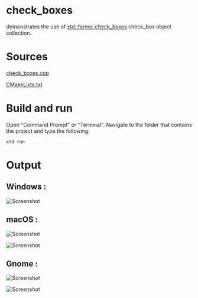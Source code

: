 # check_boxes

demonstrates the use of [xtd::forms::check_boxes](../../../src/xtd_forms/include/xtd/forms/check_boxes.hpp) check_box object collection.

# Sources

[check_boxes.cpp](check_boxes.cpp)

[CMakeLists.txt](CMakeLists.txt)

# Build and run

Open "Command Prompt" or "Terminal". Navigate to the folder that contains the project and type the following:

```shell
xtd run
```

# Output

## Windows :

![Screenshot](../../../docs/pictures/examples/check_boxes_w.png)

## macOS :

![Screenshot](../../../docs/pictures/examples/check_boxes_m.png)

![Screenshot](../../../docs/pictures/examples/check_boxes_md.png)

## Gnome :

![Screenshot](../../../docs/pictures/examples/check_boxes_g.png)

![Screenshot](../../../docs/pictures/examples/check_boxes_gd.png)
